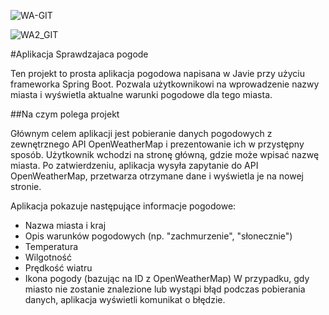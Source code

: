 
![WA-GIT](https://github.com/user-attachments/assets/12d0aded-4001-42e9-bada-7491ad1f1afa)

![WA2_GIT](https://github.com/user-attachments/assets/48cfe620-4b58-43aa-a1bc-9598d0072d6a)

#Aplikacja Sprawdzajaca pogode

Ten projekt to prosta aplikacja pogodowa napisana w Javie przy użyciu frameworka Spring Boot. Pozwala użytkownikowi na wprowadzenie nazwy miasta i wyświetla aktualne warunki pogodowe dla tego miasta.

##Na czym polega projekt

Głównym celem aplikacji jest pobieranie danych pogodowych z zewnętrznego API OpenWeatherMap i prezentowanie ich w przystępny sposób. Użytkownik wchodzi na stronę główną, gdzie może wpisać nazwę miasta. Po zatwierdzeniu, aplikacja wysyła zapytanie do API OpenWeatherMap, przetwarza otrzymane dane i wyświetla je na nowej stronie.

Aplikacja pokazuje następujące informacje pogodowe:

 - Nazwa miasta i kraj
 - Opis warunków pogodowych (np. "zachmurzenie", "słonecznie")
 - Temperatura
 - Wilgotność
 - Prędkość wiatru
 - Ikona pogody (bazując na ID z OpenWeatherMap)
W przypadku, gdy miasto nie zostanie znalezione lub wystąpi błąd podczas pobierania danych, aplikacja wyświetli komunikat o błędzie.
